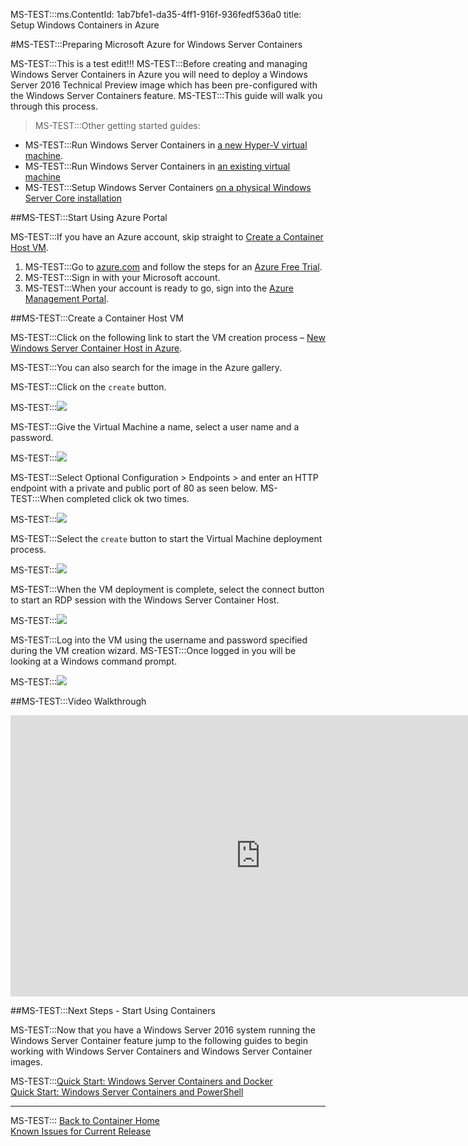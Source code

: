 MS-TEST:::ms.ContentId: 1ab7bfe1-da35-4ff1-916f-936fedf536a0
title: Setup Windows Containers in Azure

#MS-TEST:::Preparing Microsoft Azure for Windows Server Containers

MS-TEST:::This is a test edit!!!
MS-TEST:::Before creating and managing Windows Server Containers in Azure you will need to deploy a Windows Server 2016 Technical Preview image which has been pre-configured with the Windows Server Containers feature.
MS-TEST:::This guide will walk you through this process.

> MS-TEST:::Other getting started guides:
* MS-TEST:::Run Windows Server Containers in [a new Hyper-V virtual machine](./container_setup.md).
* MS-TEST:::Run Windows Server Containers in [an existing virtual machine](./inplace_setup.md)
* MS-TEST:::Setup Windows Server Containers [on a physical Windows Server Core installation](./inplace_setup.md)

##MS-TEST:::Start Using Azure Portal

MS-TEST:::If you have an Azure account, skip straight to [Create a Container Host VM](#CreateacontainerhostVM).

1. MS-TEST:::Go to [azure.com](https://azure.com) and follow the steps for an [Azure Free Trial](https://azure.microsoft.com/en-us/pricing/free-trial/).
2. MS-TEST:::Sign in with your Microsoft account.
3. MS-TEST:::When your account is ready to go, sign into the [Azure Management Portal](https://portal.azure.com).

##MS-TEST:::Create a Container Host VM

MS-TEST:::Click on the following link to start the VM creation process – [New Windows Server Container Host in Azure](https://portal.azure.com/#gallery/Microsoft.WindowsServer2016TechnicalPreviewwithContainers).

MS-TEST:::You can also search for the image in the Azure gallery.

MS-TEST:::Click on the `create` button.

MS-TEST:::![](./media/newazure1.png)

MS-TEST:::Give the Virtual Machine a name, select a user name and a password.

MS-TEST:::![](media/newazure2.png)

MS-TEST:::Select Optional Configuration > Endpoints > and enter an HTTP endpoint with a private and public port of 80 as seen below.
MS-TEST:::When completed click ok two times.

MS-TEST:::![](./media/newazure3.png)

MS-TEST:::Select the `create` button to start the Virtual Machine deployment process.

MS-TEST:::![](media/newazure2.png)

MS-TEST:::When the VM deployment is complete, select the connect button to start an RDP session with the Windows Server Container Host.

MS-TEST:::![](media/newazure6.png)

MS-TEST:::Log into the VM using the username and password specified during the VM creation wizard.
MS-TEST:::Once logged in you will be looking at a Windows command prompt.

MS-TEST:::![](media/newazure7.png)

##MS-TEST:::Video Walkthrough

<iframe src="https://channel9.msdn.com/Blogs/containers/Quick-Start-Configure-Windows-Server-Containers-in-Microsoft-Azure/player" width="800" height="450" allowFullScreen="true" frameBorder="0" scrolling="no"></iframe>


##MS-TEST:::Next Steps - Start Using Containers

MS-TEST:::Now that you have a Windows Server 2016 system running the Windows Server Container feature jump to the following guides to begin working with Windows Server Containers and Windows Server Container images.

MS-TEST:::[Quick Start: Windows Server Containers and Docker](./manage_docker.md)  
[Quick Start: Windows Server Containers and PowerShell](./manage_powershell.md)

-------------------

MS-TEST:::
[Back to Container Home](../containers_welcome.md)  
[Known Issues for Current Release](../about/work_in_progress.md)




